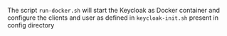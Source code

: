 The script ```run-docker.sh``` will start the Keycloak as Docker container and configure the clients 
and user as defined in ```keycloak-init.sh``` present in config directory 
